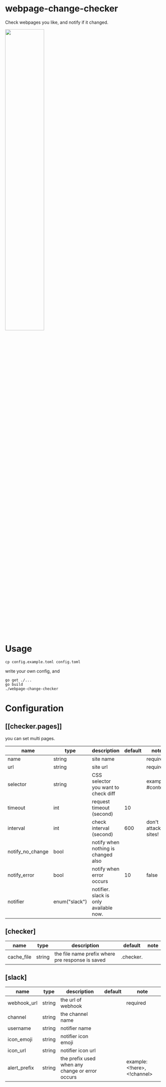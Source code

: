 # webpage-change-checker

Check webpages you like, and notify if it changed. 

<img src="https://user-images.githubusercontent.com/1458744/34559931-368f6306-f187-11e7-8e51-998f14be9dfd.png" width="50%">



# Usage

`cp config.example.toml config.toml`

write your own config, and

```
go get ./...
go build
./webpage-change-checker
```



# Configuration



## [[checker.pages]]

you can set multi pages.

|name            |type  |description                                 |default         |note                                |
|----------------|------|--------------------------------------------|----------------|------------------------------------|
|name            |string|site name  |            |required|
|url            |string|site url  |            |required|
|selector            |string|CSS selector you want to check diff  |            |example: #content|
|timeout            |int|request timeout (second)  |     10       ||
|interval            |int|check interval (second)  |     600       |don't attack sites!|
|notify_no_change            |bool|notify when nothing is changed also  |            ||
|notify_error            |bool|notify  when error occurs  |     10       |false|
|notifier            |enum("slack")| notifier. slack is only available now.  |           |||

## [checker]


|name            |type  |description                                 |default         |note                                |
|----------------|------|--------------------------------------------|----------------|------------------------------------|
|cache_file            |string|the file name prefix where pre response is saved  | .checker.           |||


## [slack]


|name            |type  |description                                 |default         |note                                |
|----------------|------|--------------------------------------------|----------------|------------------------------------|
|webhook_url       |string|the url of webhook  |            | required |
|channel            |string|the channel name  |            ||
|username            |string|notifier name  |            ||
|icon_emoji            |string|notifier icon emoji  |            ||
|icon_url            |string|notifier icon url  |            ||
|alert_prefix            |string|the prefix used when any change or error occurs   |            |example: <!here>, <!channel>|

